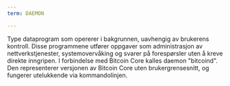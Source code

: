 ```yaml
---
term: DAEMON

---
```

Type dataprogram som opererer i bakgrunnen, uavhengig av brukerens kontroll. Disse programmene utfører oppgaver som administrasjon av nettverkstjenester, systemovervåking og svarer på forespørsler uten å kreve direkte inngripen. I forbindelse med Bitcoin Core kalles daemon "bitcoind". Den representerer versjonen av Bitcoin Core uten brukergrensesnitt, og fungerer utelukkende via kommandolinjen.